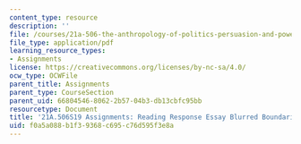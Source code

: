 ```yaml
---
content_type: resource
description: ''
file: /courses/21a-506-the-anthropology-of-politics-persuasion-and-power-spring-2019/f0a5a088b1f39368c695c76d595f3e8a_MIT21A_506S19_Sec3Mod3Respons2.pdf
file_type: application/pdf
learning_resource_types:
- Assignments
license: https://creativecommons.org/licenses/by-nc-sa/4.0/
ocw_type: OCWFile
parent_title: Assignments
parent_type: CourseSection
parent_uid: 66804546-8062-2b57-04b3-db13cbfc95bb
resourcetype: Document
title: '21A.506S19 Assignments: Reading Response Essay Blurred Boundaries 2'
uid: f0a5a088-b1f3-9368-c695-c76d595f3e8a
---
```

